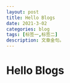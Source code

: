 ```yaml
---
layout: post
title: Hello Blogs
date: 2021-3-02
categories: blog
tags: [标签一,标签二]
description: 文章金句。
---
```




# Hello Blogs












